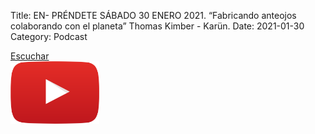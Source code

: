 Title: EN- PRÉNDETE SÁBADO 30 ENERO 2021. “Fabricando anteojos colaborando con el planeta” Thomas Kimber - Karün.
Date: 2021-01-30
Category: Podcast

<a href="https://s.danilorca.com/2021-01-30.mp3" type="audio/mpeg">
Escuchar<br/>
<img style="height:100px;" src="images/play.png">
</a>
